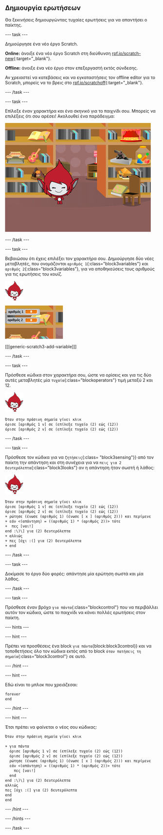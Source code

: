 ## Δημιουργία ερωτήσεων

Θα ξεκινήσεις δημιουργώντας τυχαίες ερωτήσεις για να απαντήσει ο παίκτης.

--- task ---

Δημιούργησε ένα νέο έργο Scratch.

**Online:** άνοιξε ένα νέο έργο Scratch στη διεύθυνση [rpf.io/scratch-new](http://rpf.io/scratch-new){:target="_blank"}.

**Offline:** άνοιξε ένα νέο έργο στον επεξεργαστή εκτός σύνδεσης.

Αν χρειαστεί να κατεβάσεις και να εγκαταστήσεις τον offline editor για το Scratch, μπορείς να το βρεις στο [rpf.io/scratchoff](http://rpf.io/scratchoff){:target="_blank"}.

--- /task ---

--- task ---

Επίλεξε έναν χαρακτήρα και ένα σκηνικό για το παιχνίδι σου. Μπορείς να επιλέξεις ότι σου αρέσει! Ακολουθεί ένα παράδειγμα:

![στιγμιότυπο οθόνης](images/brain-setting.png)

--- /task ---

--- task ---

Βεβαιώσου ότι έχεις επιλέξει τον χαρακτήρα σου. Δημιούργησε δύο νέες μεταβλητές, που ονομάζονται `αριθμός 1`{:class="block3variables"} και `αριθμός 2`{:class="block3variables"}, για να αποθηκεύσεις τους αριθμούς για τις ερωτήσεις του κουίζ.

![στιγμιότυπο οθόνης](images/giga-sprite.png)

![στιγμιότυπο οθόνης](images/brain-variables.png)

[[[generic-scratch3-add-variable]]]

--- /task ---

--- task ---

Πρόσθεσε κώδικα στον χαρακτήρα σου, ώστε να ορίσεις και για τις δύο αυτές μεταβλητές μία `τυχαία`{:class="blockoperators"} τιμή μεταξύ 2 και 12.

![στιγμιότυπο οθόνης](images/giga-sprite.png)

```blocks3
Όταν στην πράσινη σημαία γίνει κλικ
όρισε [αριθμός 1 v] σε (επίλεξε τυχαίο (2) εώς (12))
όρισε [αριθμός 2 v] σε (επίλεξε τυχαίο (2) εώς (12))
```

--- /task ---

--- task ---

Πρόσθεσε τον κώδικα για να `ζητήσεις`{:class= "block3sensing"}} από τον παίκτη την απάντηση και στη συνέχεια για να `πεις για 2 δευτερόλεπτα`{:class="block3looks"} αν η απάντηση ήταν σωστή ή λάθος:

![στιγμιότυπο οθόνης](images/giga-sprite.png)

```blocks3
Όταν στην πράσινη σημαία γίνει κλικ
όρισε [αριθμός 1 v] σε (επίλεξε τυχαίο (2) εώς (12))
όρισε [αριθμός 2 v] σε (επίλεξε τυχαίο (2) εώς (12))
+ ρώτησε (ένωσε (αριθμός 1) (ένωσε [ x ] (αριθμός 2))) και περίμενε
+ εάν <(απάντηση) = ((αριθμός 1) * (αριθμός 2))> τότε 
+  πες [ναι!]
end :\)\] για (2) δευτερόλεπτα
+ αλλιώς
+ πες [όχι :(] για (2) δευτερόλεπτα
+ end
```

--- /task ---

--- task ---

Δοκίμασε το έργο δύο φορές: απάντησε μία ερώτηση σωστά και μία λάθος.

--- /task ---

--- task ---

Πρόσθεσε έναν βρόχο `για πάντα`{:class="blockcontrol"} που να περιβάλλει αυτόν τον κώδικα, ώστε το παιχνίδι να κάνει πολλές ερωτήσεις στον παίκτη.

--- hints ---


--- hint ---

Πρέπει να προσθέσεις ένα block `για πάντα`{block:block3control}} και να τοποθετήσεις όλο τον κώδικα εκτός από το block `όταν πατήσεις τη σημαία`{:class="block3control"} σε αυτό.

--- /hint ---

--- hint ---

Εδώ είναι το μπλοκ που χρειάζεσαι:

```blocks3
forever
end
```

--- /hint ---

--- hint ---

Έτσι πρέπει να φαίνεται ο νέος σου κώδικας:

```blocks3
Όταν στην πράσινη σημαία γίνει κλικ

+ για πάντα 
  όρισε [αριθμός 1 v] σε (επίλεξε τυχαίο (2) εώς (12))
  όρισε [αριθμός 2 v] σε (επίλεξε τυχαίο (2) εώς (12))
  ρώτησε (ένωσε (αριθμός 1) (ένωσε [ x ] (αριθμός 2))) και περίμενε
  εάν <(απάντηση) = ((αριθμός 1) * (αριθμός 2))> τότε 
    πες [ναι!]
  end
end :\)\] για (2) δευτερόλεπτα
αλλιώς
πες [όχι :(] για (2) δευτερόλεπτα
end
end
```

--- /hint ---

--- /hints ---

--- /task ---